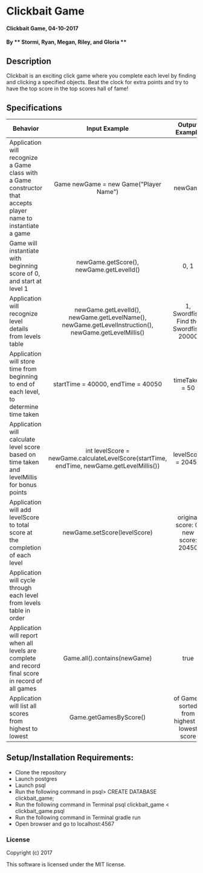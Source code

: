 # Clickbait Game

#### Clickbait Game, 04-10-2017

#### By ** Stormi, Ryan, Megan, Riley, and Gloria **

## Description
Clickbait is an exciting click game where you complete each level by finding and clicking a specified objects. Beat the clock for extra points and try to have the top score in the top scores hall of fame!  


## Specifications

| Behavior                   | Input Example     | Output Example    |
| -------------------------- | :-----------------:| :-----------------:|
| Application will recognize a Game class with a Game constructor that accepts player name to instantiate a game| Game newGame = new Game("Player Name")| newGame|
| Game will instantiate with beginning score of 0, and start at level 1 | newGame.getScore(), newGame.getLevelId()| 0, 1|
| Application will recognize level details from levels table | newGame.getLevelId(), newGame.getLevelName(), newGame.getLevelInstruction(), newGame.getLevelMillis() | 1, Swordfish, Find the Swordfish, 20000|
| Application will store time from beginning to end of each level, to determine time taken | startTime = 40000, endTime = 40050  | timeTaken = 50|
| Application will calculate level score based on time taken and levelMillis for bonus points | int levelScore = newGame.calculateLevelScore(startTime, endTime, newGame.getLevelMillis()) | levelScore = 20450 |
| Application will add levelScore to total score at the completion of each level | newGame.setScore(levelScore) | original score: 0, new score: 20450 |
| Application will cycle through each level from levels table in order |  | |
| Application will report when all levels are complete and record final score in record of all games | Game.all().contains(newGame)| true |
| Application will list all scores from highest to lowest | Game.getGamesByScore()| <List> of Games, sorted from highest to lowest score|




## Setup/Installation Requirements:

* Clone the repository
* Launch postgres
* Launch psql
* Run the following command in psql>  CREATE DATABASE clickbait_game;
* Run the following command in Terminal  psql clickbait_game < clickbait_game.psql
* Run the following command in Terminal gradle run
* Open browser and go to localhost:4567


### License

Copyright (c) 2017

This software is licensed under the MIT license.
